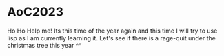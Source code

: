 # AoC2023
Ho Ho Help me!
Its this time of the year again and this time I will try to use lisp as I am currently learning it.
Let's see if there is a rage-quit under the christmas tree this year ^^